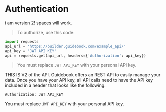 # Authentication


i am version 2! spaces will work.

> To authorize, use this code:

```python
import requests
api_url = 'https://builder.guidebook.com/example_api/'
api_key = 'JWT API_KEY'
api = requests.get(api_url, headers={'Authorization': api_key})
```
> You must replace `JWT API_KEY` with your personal API key.

THIS IS V2 of the API.  Guidebook offers an REST API to easily manage your data.  Once you have your API key, all API calls need to have the API key included in a header that looks like the following:

`Authorization: JWT API_KEY`

<aside class="notice">
You must replace <code>JWT API_KEY</code> with your personal API key.
</aside>
